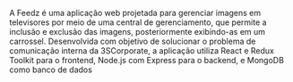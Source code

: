 A Feedz é uma aplicação web projetada para gerenciar imagens em televisores por meio de uma 
central de gerenciamento, que permite a inclusão e exclusão das imagens, posteriormente exibindo-as em um carrossel. Desenvolvida com objetivo de solucionar o problema de comunicação interna 
da 3SCorporate, a aplicação utiliza React e Redux Toolkit para o frontend, Node.js com Express 
para o backend, e MongoDB como banco de dados
